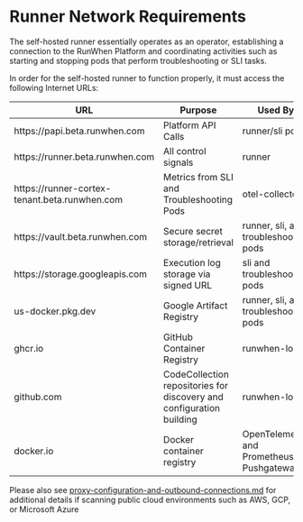 # Runner Network Requirements

The self-hosted runner essentially operates as an operator, establishing a connection to the RunWhen Platform and coordinating activities such as starting and stopping pods that perform troubleshooting or SLI tasks.

In order for the self-hosted runner to function properly, it must access the following Internet URLs:

<table><thead><tr><th width="304">URL</th><th width="250">Purpose</th><th>Used By</th></tr></thead><tbody><tr><td>https://papi.beta.runwhen.com</td><td>Platform API Calls</td><td>runner/sli pods</td></tr><tr><td>https://runner.beta.runwhen.com</td><td>All control signals</td><td>runner</td></tr><tr><td>https://runner-cortex-tenant.beta.runwhen.com</td><td>Metrics from SLI and Troubleshooting Pods</td><td>otel-collector</td></tr><tr><td>https://vault.beta.runwhen.com</td><td>Secure secret storage/retrieval</td><td>runner, sli, and troubleshooting pods</td></tr><tr><td>https://storage.googleapis.com</td><td>Execution log storage via signed URL</td><td>sli and troubleshooting pods</td></tr><tr><td>us-docker.pkg.dev</td><td>Google Artifact Registry</td><td>runner, sli, and troubleshooting pods</td></tr><tr><td>ghcr.io</td><td>GitHub Container Registry</td><td>runwhen-local</td></tr><tr><td>github.com</td><td>CodeCollection repositories for discovery and configuration building</td><td>runwhen-local</td></tr><tr><td>docker.io</td><td>Docker container registry</td><td>OpenTelemetry and Prometheus Pushgateway</td></tr></tbody></table>

Please also see [proxy-configuration-and-outbound-connections.md](../../configuration/proxy-configuration-and-outbound-connections.md "mention") for additional details if scanning public cloud environments such as AWS, GCP, or Microsoft Azure

